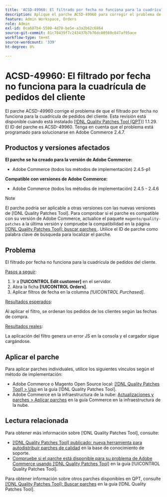 ```yaml
---
title: 'ACSD-49960: El filtrado por fecha no funciona para la cuadrícula de pedidos del cliente'
description: Aplique el parche ACSD-49960 para corregir el problema de Adobe Commerce en el que el filtrado por fecha no funciona para la cuadrícula de pedidos del cliente.
feature: Admin Workspace, Orders
role: Admin
exl-id: 0ca607b4-5500-4d70-be5e-a3a2b62c6864
source-git-commit: 81c78439f7c243437b7b76dc80560c847af95ace
workflow-type: tm+mt
source-wordcount: '339'
ht-degree: 0%

---
```


# ACSD-49960: El filtrado por fecha no funciona para la cuadrícula de pedidos del cliente

El parche ACSD-49960 corrige el problema de que el filtrado por fecha no funciona para la cuadrícula de pedidos del cliente. Esta revisión está disponible cuando está instalado [[!DNL Quality Patches Tool (QPT)]](https://experienceleague.adobe.com/es/docs/commerce-knowledge-base/kb/announcements/commerce-announcements/magento-quality-patches-released-new-tool-to-self-serve-quality-patches) 1.1.29. El ID del parche es ACSD-49960. Tenga en cuenta que el problema está programado para solucionarse en Adobe Commerce 2.4.7.

## Productos y versiones afectados

**El parche se ha creado para la versión de Adobe Commerce:**

* Adobe Commerce (todos los métodos de implementación) 2.4.5-p1

**Compatible con versiones de Adobe Commerce:**

* Adobe Commerce (todos los métodos de implementación) 2.4.5 - 2.4.6

>[!NOTE]
>
>El parche podría ser aplicable a otras versiones con las nuevas versiones de [!DNL Quality Patches Tool]. Para comprobar si el parche es compatible con su versión de Adobe Commerce, actualice el paquete `magento/quality-patches` a la última versión y compruebe la compatibilidad en la página [[!DNL Quality Patches Tool]: buscar parches ](https://experienceleague.adobe.com/tools/commerce-quality-patches/index.html?lang=es). Utilice el ID de parche como palabra clave de búsqueda para localizar el parche.

## Problema

El filtrado por fecha no funciona para la cuadrícula de pedidos del cliente.

<u>Pasos a seguir</u>:

1. Ir a **[!UICONTROL Edit customer]** en el servidor.
1. Abra la ficha **[!UICONTROL Orders]**.
1. Aplicar filtros de fecha en la columna *[!UICONTROL Purchased]*.

<u>Resultados esperados</u>:

Al aplicar el filtro, se ordenan los pedidos de los clientes según las fechas de compra.

<u>Resultados reales</u>:

La aplicación del filtro genera un error JS en la consola y el cargador sigue cargándose.

## Aplicar el parche

Para aplicar parches individuales, utilice los siguientes vínculos según el método de implementación:

* Adobe Commerce o Magento Open Source local: [[!DNL Quality Patches Tool] > Uso](/help/tools/quality-patches-tool/usage.md) en la guía [!DNL Quality Patches Tool].
* Adobe Commerce en la infraestructura de la nube: [Actualizaciones y parches > Aplicar parches](https://experienceleague.adobe.com/docs/commerce-cloud-service/user-guide/develop/upgrade/apply-patches.html?lang=es) en la guía Commerce en la infraestructura de la nube.

## Lectura relacionada

Para obtener más información sobre [!DNL Quality Patches Tool], consulte:

* [[!DNL Quality Patches Tool] publicado: nueva herramienta para autodistribuir parches de calidad](https://experienceleague.adobe.com/es/docs/commerce-knowledge-base/kb/announcements/commerce-announcements/magento-quality-patches-released-new-tool-to-self-serve-quality-patches) en la base de conocimiento de soporte.
* [Compruebe si el parche está disponible para su problema de Adobe Commerce usando [!DNL Quality Patches Tool]](/help/tools/quality-patches-tool/patches-available-in-qpt/check-patch-for-magento-issue-with-magento-quality-patches.md) en la guía [!UICONTROL Quality Patches Tool].


Para obtener información sobre otros parches disponibles en QPT, consulte [[!DNL Quality Patches Tool]: Buscar parches](https://experienceleague.adobe.com/tools/commerce-quality-patches/index.html?lang=es) en la guía [!DNL Quality Patches Tool].
